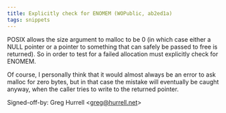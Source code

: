 ```yaml
---
title: Explicitly check for ENOMEM (WOPublic, ab2ed1a)
tags: snippets
---
```


POSIX allows the size argument to malloc to be 0 (in which case either a NULL pointer or a pointer to something that can safely be passed to free is returned). So in order to test for a failed allocation must explicitly check for ENOMEM.

Of course, I personally think that it would almost always be an error to ask malloc for zero bytes, but in that case the mistake will eventually be caught anyway, when the caller tries to write to the returned pointer.

Signed-off-by: Greg Hurrell &lt;greg@hurrell.net&gt;
